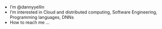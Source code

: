 - I’m @dannyyellin
- I’m interested in Cloud and distributed computing, Software Engineering, Programming languages, DNNs
- How to reach me ...

<!---
dannyyellin/dannyyellin is a ✨ special ✨ repository because its `README.md` (this file) appears on your GitHub profile.
You can click the Preview link to take a look at your changes.
--->
